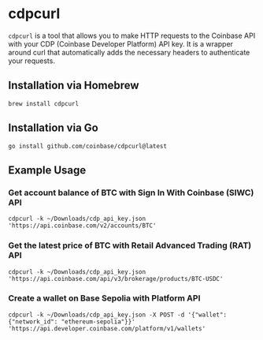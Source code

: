 # cdpcurl

`cdpcurl` is a tool that allows you to make HTTP requests to the Coinbase API with your CDP (Coinbase Developer Platform) API key. It is a wrapper around curl that automatically adds the necessary headers to authenticate your requests.

## Installation via Homebrew
`brew install cdpcurl`

## Installation via Go
`go install github.com/coinbase/cdpcurl@latest`

## Example Usage
### Get account balance of BTC with Sign In With Coinbase (SIWC) API
```
cdpcurl -k ~/Downloads/cdp_api_key.json 'https://api.coinbase.com/v2/accounts/BTC'
```
### Get the latest price of BTC with Retail Advanced Trading (RAT) API
```
cdpcurl -k ~/Downloads/cdp_api_key.json 'https://api.coinbase.com/api/v3/brokerage/products/BTC-USDC'
```
### Create a wallet on Base Sepolia with Platform API
```
cdpcurl -k ~/Downloads/cdp_api_key.json -X POST -d '{"wallet": {"network_id": "ethereum-sepolia"}}' 'https://api.developer.coinbase.com/platform/v1/wallets'
```


